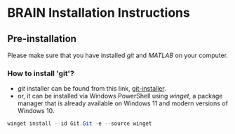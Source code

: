 # BRAIN Installation Instructions

## Pre-installation
Please make sure that you have installed *git* and *MATLAB* on your computer.
### How to install 'git'?
- *git* installer can be found from this link, [git-installer](https://git-scm.com/).
- or, it can be installed via Windows PowerShell using *winget*, a package manager that is already available on Windows 11 and modern versions of Windows 10.
```powershell
winget install --id Git.Git -e --source winget
```
